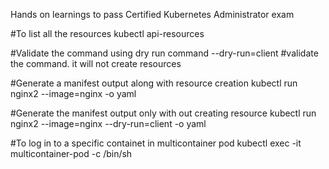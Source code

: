 Hands on learnings to pass Certified Kubernetes Administrator exam


#To list all the resources 
kubectl api-resources

#Validate the command using dry run
command --dry-run=client #validate the command. it will not create resources

#Generate a manifest output along with resource creation 
kubectl run nginx2 --image=nginx -o yaml

#Generate the manifest output only with out creating resource
kubectl run nginx2 --image=nginx --dry-run=client -o yaml

#To log in to a specific containet in multicontainer pod
kubectl exec -it multicontainer-pod -c <container-name> /bin/sh